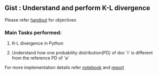 ## Gist : Understand and perform K-L divergence

Please refer [handout](9.week9_sentimentUse/handout.pdf) for objectives

### Main Tasks performed:

1. K-L divergence in Python

2. Understand how one probability distribution(PD) of doc 'i' is different from the reference PD of 'a'

For more implementation details refer [notebook](9.week9_sentimentUse/code/practical.ipynb) and [report](9.week9_sentimentUse/report.pdf)